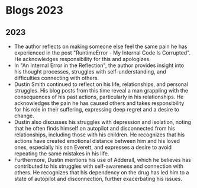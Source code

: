 # Blogs 2023

## 2023

- The author reflects on making someone else feel the same pain he has experienced in the post "RuntimeError - My Internal Code Is Corrupted". He acknowledges responsibility for this and apologizes.
- In "An Internal Error in the Reflection", the author provides insight into his thought processes, struggles with self-understanding, and difficulties connecting with others.
- Dustin Smith continued to reflect on his life, relationships, and personal struggles. His blog posts from this time reveal a man grappling with the consequences of his past actions, particularly in his relationships. He acknowledges the pain he has caused others and takes responsibility for his role in their suffering, expressing deep regret and a desire to change.
- Dustin also discusses his struggles with depression and isolation, noting that he often finds himself on autopilot and disconnected from his relationships, including those with his children. He recognizes that his actions have created emotional distance between him and his loved ones, especially his son Everett, and expresses a desire to avoid repeating the same mistakes in his life.
- Furthermore, Dustin mentions his use of Adderall, which he believes has contributed to his struggles with self-awareness and connection with others. He recognizes that his dependency on the drug has led him to a state of autopilot and disconnection, further exacerbating his issues.
